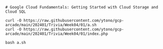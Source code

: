     # Google Cloud Fundamentals: Getting Started with Cloud Storage and Cloud SQL

    curl -O https://raw.githubusercontent.com/ytono/gcp-arcade/main/202401/Trivia/Week04/01/a.sh
    curl -O https://raw.githubusercontent.com/ytono/gcp-arcade/main/202401/Trivia/Week04/01/index.php

    bash a.sh
